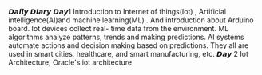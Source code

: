 𝘿𝙖𝙞𝙡𝙮 𝘿𝙞𝙖𝙧𝙮  𝘿𝙖𝙮1
Introduction to Internet of things(Iot) , Artificial intelligence(AI)and machine learning(ML) . And introduction about Arduino board. 
Iot devices collect real- time data from the environment. 
ML algorithms analyze patterns, trends and making predictions. 
AI systems automate actions and decision making based on predictions. 
They all are used in smart cities, healthcare, and smart manufacturing, etc. 
𝘿𝙖𝙮 2
Iot Architecture, Oracle's iot architecture
